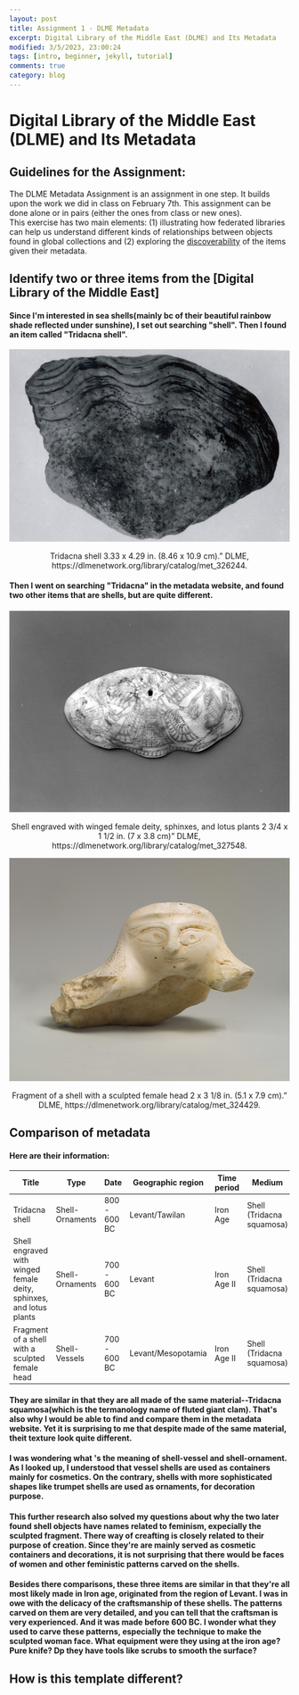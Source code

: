 ```yaml
---
layout: post
title: Assignment 1 - DLME Metadata
excerpt: Digital Library of the Middle East (DLME) and Its Metadata
modified: 3/5/2023, 23:00:24
tags: [intro, beginner, jekyll, tutorial]
comments: true
category: blog
---
```

# Digital Library of the Middle East (DLME) and Its Metadata

## Guidelines for the Assignment: 
The DLME Metadata Assignment is an assignment in one step. It builds upon the work we did in class on February 7th. 
This assignment can be done alone or in pairs (either the ones from class or new ones).  
This exercise has two main elements: (1) illustrating how federated libraries can help us understand different kinds of relationships between objects found in global collections and (2) exploring the [discoverability](https://en.wikipedia.org/wiki/Discoverability) of the items given their metadata.

## Identify two or three items from the [Digital Library of the Middle East]
#### Since I'm interested in sea shells(mainly bc of their beautiful rainbow shade reflected under sunshine), I set out searching "shell". Then I found an item called "Tridacna shell". 

![Tridacna shell](https://github.com/rosanna-del-este/rosanna-del-este.github.io/blob/8bc5cfff13fa3a89cf8a0364496eefc228e1c38f/images/Tridacna%20shell.jpg "Tridacna shell")
<div align="center"> Tridacna shell 3.33 x 4.29 in. (8.46 x 10.9 cm).” DLME, https://dlmenetwork.org/library/catalog/met_326244. </div>

#### Then I went on searching "Tridacna" in the metadata website, and found two other items that are shells, but are quite different. 

![Shell with winged female deity](https://github.com/rosanna-del-este/rosanna-del-este.github.io/blob/758b6f3344be5ea68f95652e977e53b44dba0da3/images/Shell%20with%20winged%20female%20deity.jpg "Shell with winged female deity")
<div align="center"> Shell engraved with winged female deity, sphinxes, and lotus plants 2 3/4 x 1 1/2 in. (7 x 3.8 cm)” DLME, https://dlmenetwork.org/library/catalog/met_327548. </div>


![shell with a sculpted female head](https://github.com/rosanna-del-este/rosanna-del-este.github.io/blob/758b6f3344be5ea68f95652e977e53b44dba0da3/images/shell%20with%20a%20sculpted%20female%20head.jpg "shell with a sculpted female head")
<div align="center"> Fragment of a shell with a sculpted female head 2 x 3 1/8 in. (5.1 x 7.9 cm).” DLME, https://dlmenetwork.org/library/catalog/met_324429. </div>

## Comparison of metadata
#### Here are their information: 

|Title|Type|Date|Geographic region|Time period|Medium|
|-------|--------------|--------|--------------------|------------|------------|
|Tridacna shell|Shell-Ornaments|800 - 600 BC|Levant/Tawilan|Iron Age|Shell (Tridacna squamosa)|
|Shell engraved with winged female deity, sphinxes, and lotus plants|Shell-Ornaments|700 - 600 BC|Levant|Iron Age II|Shell (Tridacna squamosa)|
|Fragment of a shell with a sculpted female head|Shell-Vessels|700 - 600 BC|Levant/Mesopotamia|Iron Age II|Shell (Tridacna squamosa)|

#### They are similar in that they are all made of the same material--Tridacna squamosa(which is the termanology name of fluted giant clam). That's also why I would be able to find and compare them in the metadata website. Yet it is surprising to me that despite made of the same material, theit texture look quite different. 
#### I was wondering what 's the meaning of shell-vessel and shell-ornament. As I looked up, I understood that vessel shells are used as containers mainly for cosmetics. On the contrary, shells with more sophisticated shapes like trumpet shells are used as ornaments, for decoration purpose. 
#### This further research also solved my questions about why the two later found shell objects have names related to feminism, expecially the sculpted fragment. There way of creafting is closely related to their purpose of creation. Since they're are mainly served as cosmetic containers and decorations, it is not surprising that there would be faces of women and other feministic patterns carved on the shells. 
#### Besides there comparisons, these three items are similar in that they're all most likely made in Iron age, originated from the region of Levant. I was in owe with the delicacy of the craftsmanship of these shells. The patterns carved on them are very detailed, and you can tell that the craftsman is very experienced. And it was made before 600 BC. I wonder what they used to carve these patterns, especially the technique to make the sculpted woman face. What equipment were they using at the iron age? Pure knife? Dp they have tools like scrubs to smooth the surface?

## How is this template different?

